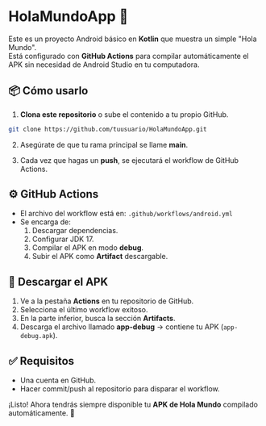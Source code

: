 # HolaMundoApp 🚀

Este es un proyecto Android básico en **Kotlin** que muestra un simple "Hola Mundo".  
Está configurado con **GitHub Actions** para compilar automáticamente el APK sin necesidad de Android Studio en tu computadora.

## 📦 Cómo usarlo

1. **Clona este repositorio** o sube el contenido a tu propio GitHub.

```bash
git clone https://github.com/tuusuario/HolaMundoApp.git
```

2. Asegúrate de que tu rama principal se llame **main**.

3. Cada vez que hagas un **push**, se ejecutará el workflow de GitHub Actions.

## ⚙️ GitHub Actions

- El archivo del workflow está en: `.github/workflows/android.yml`  
- Se encarga de:  
  1. Descargar dependencias.  
  2. Configurar JDK 17.  
  3. Compilar el APK en modo **debug**.  
  4. Subir el APK como **Artifact** descargable.

## 📲 Descargar el APK

1. Ve a la pestaña **Actions** en tu repositorio de GitHub.  
2. Selecciona el último workflow exitoso.  
3. En la parte inferior, busca la sección **Artifacts**.  
4. Descarga el archivo llamado **app-debug** → contiene tu APK (`app-debug.apk`).  

## ✅ Requisitos

- Una cuenta en GitHub.  
- Hacer commit/push al repositorio para disparar el workflow.  

¡Listo! Ahora tendrás siempre disponible tu **APK de Hola Mundo** compilado automáticamente. 🎉
